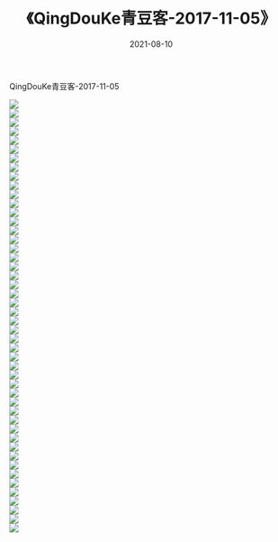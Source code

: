 ﻿---
layout: post
title:  《QingDouKe青豆客-2017-11-05》
date:   2021-08-10
img: http://img.660000.xyz/Sharelink/网络美图/2021/QingDouKe青豆客-2017-11-05/000.jpg
categories: [美女, 清纯, 唯美]
---

QingDouKe青豆客-2017-11-05

  ![](http://img.660000.xyz/Sharelink/网络美图/2021/QingDouKe青豆客-2017-11-05/001.jpg) <br> ![](http://img.660000.xyz/Sharelink/网络美图/2021/QingDouKe青豆客-2017-11-05/002.jpg) <br> ![](http://img.660000.xyz/Sharelink/网络美图/2021/QingDouKe青豆客-2017-11-05/003.jpg) <br> ![](http://img.660000.xyz/Sharelink/网络美图/2021/QingDouKe青豆客-2017-11-05/004.jpg) <br> ![](http://img.660000.xyz/Sharelink/网络美图/2021/QingDouKe青豆客-2017-11-05/005.jpg) <br> ![](http://img.660000.xyz/Sharelink/网络美图/2021/QingDouKe青豆客-2017-11-05/006.jpg) <br> ![](http://img.660000.xyz/Sharelink/网络美图/2021/QingDouKe青豆客-2017-11-05/007.jpg) <br> ![](http://img.660000.xyz/Sharelink/网络美图/2021/QingDouKe青豆客-2017-11-05/008.jpg) <br> ![](http://img.660000.xyz/Sharelink/网络美图/2021/QingDouKe青豆客-2017-11-05/009.jpg) <br> ![](http://img.660000.xyz/Sharelink/网络美图/2021/QingDouKe青豆客-2017-11-05/010.jpg) <br> ![](http://img.660000.xyz/Sharelink/网络美图/2021/QingDouKe青豆客-2017-11-05/011.jpg) <br> ![](http://img.660000.xyz/Sharelink/网络美图/2021/QingDouKe青豆客-2017-11-05/012.jpg) <br> ![](http://img.660000.xyz/Sharelink/网络美图/2021/QingDouKe青豆客-2017-11-05/013.jpg) <br> ![](http://img.660000.xyz/Sharelink/网络美图/2021/QingDouKe青豆客-2017-11-05/014.jpg) <br> ![](http://img.660000.xyz/Sharelink/网络美图/2021/QingDouKe青豆客-2017-11-05/015.jpg) <br> ![](http://img.660000.xyz/Sharelink/网络美图/2021/QingDouKe青豆客-2017-11-05/016.jpg) <br> ![](http://img.660000.xyz/Sharelink/网络美图/2021/QingDouKe青豆客-2017-11-05/017.jpg) <br> ![](http://img.660000.xyz/Sharelink/网络美图/2021/QingDouKe青豆客-2017-11-05/018.jpg) <br> ![](http://img.660000.xyz/Sharelink/网络美图/2021/QingDouKe青豆客-2017-11-05/019.jpg) <br> ![](http://img.660000.xyz/Sharelink/网络美图/2021/QingDouKe青豆客-2017-11-05/020.jpg) <br> ![](http://img.660000.xyz/Sharelink/网络美图/2021/QingDouKe青豆客-2017-11-05/021.jpg) <br> ![](http://img.660000.xyz/Sharelink/网络美图/2021/QingDouKe青豆客-2017-11-05/022.jpg) <br> ![](http://img.660000.xyz/Sharelink/网络美图/2021/QingDouKe青豆客-2017-11-05/023.jpg) <br> ![](http://img.660000.xyz/Sharelink/网络美图/2021/QingDouKe青豆客-2017-11-05/024.jpg) <br> ![](http://img.660000.xyz/Sharelink/网络美图/2021/QingDouKe青豆客-2017-11-05/025.jpg) <br> ![](http://img.660000.xyz/Sharelink/网络美图/2021/QingDouKe青豆客-2017-11-05/026.jpg) <br> ![](http://img.660000.xyz/Sharelink/网络美图/2021/QingDouKe青豆客-2017-11-05/027.jpg) <br> ![](http://img.660000.xyz/Sharelink/网络美图/2021/QingDouKe青豆客-2017-11-05/028.jpg) <br> ![](http://img.660000.xyz/Sharelink/网络美图/2021/QingDouKe青豆客-2017-11-05/029.jpg) <br> ![](http://img.660000.xyz/Sharelink/网络美图/2021/QingDouKe青豆客-2017-11-05/030.jpg) <br> ![](http://img.660000.xyz/Sharelink/网络美图/2021/QingDouKe青豆客-2017-11-05/031.jpg) <br> ![](http://img.660000.xyz/Sharelink/网络美图/2021/QingDouKe青豆客-2017-11-05/032.jpg) <br> ![](http://img.660000.xyz/Sharelink/网络美图/2021/QingDouKe青豆客-2017-11-05/033.jpg) <br> ![](http://img.660000.xyz/Sharelink/网络美图/2021/QingDouKe青豆客-2017-11-05/034.jpg) <br> ![](http://img.660000.xyz/Sharelink/网络美图/2021/QingDouKe青豆客-2017-11-05/035.jpg) <br> ![](http://img.660000.xyz/Sharelink/网络美图/2021/QingDouKe青豆客-2017-11-05/036.jpg) <br> ![](http://img.660000.xyz/Sharelink/网络美图/2021/QingDouKe青豆客-2017-11-05/037.jpg) <br> ![](http://img.660000.xyz/Sharelink/网络美图/2021/QingDouKe青豆客-2017-11-05/038.jpg) <br> ![](http://img.660000.xyz/Sharelink/网络美图/2021/QingDouKe青豆客-2017-11-05/039.jpg) <br> ![](http://img.660000.xyz/Sharelink/网络美图/2021/QingDouKe青豆客-2017-11-05/040.jpg) <br> ![](http://img.660000.xyz/Sharelink/网络美图/2021/QingDouKe青豆客-2017-11-05/041.jpg) <br> ![](http://img.660000.xyz/Sharelink/网络美图/2021/QingDouKe青豆客-2017-11-05/042.jpg) <br> ![](http://img.660000.xyz/Sharelink/网络美图/2021/QingDouKe青豆客-2017-11-05/043.jpg) <br> ![](http://img.660000.xyz/Sharelink/网络美图/2021/QingDouKe青豆客-2017-11-05/044.jpg) <br> ![](http://img.660000.xyz/Sharelink/网络美图/2021/QingDouKe青豆客-2017-11-05/045.jpg) <br> ![](http://img.660000.xyz/Sharelink/网络美图/2021/QingDouKe青豆客-2017-11-05/046.jpg) <br> ![](http://img.660000.xyz/Sharelink/网络美图/2021/QingDouKe青豆客-2017-11-05/047.jpg) <br> ![](http://img.660000.xyz/Sharelink/网络美图/2021/QingDouKe青豆客-2017-11-05/048.jpg) <br>